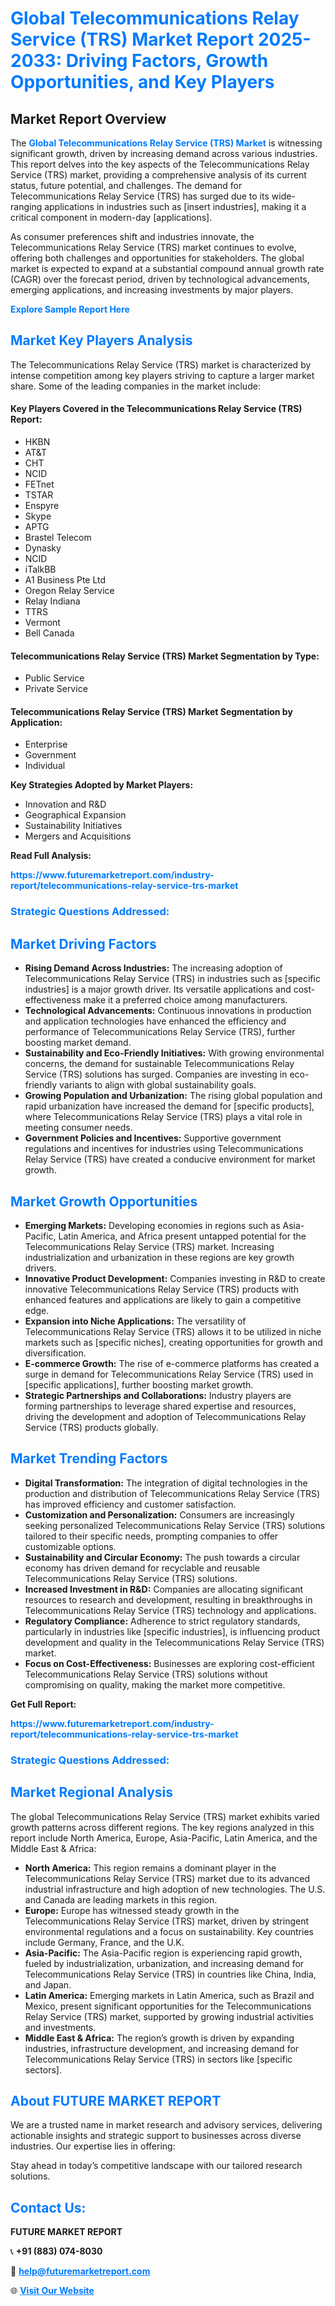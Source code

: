 <h1 style="color: #007BFF;">Global Telecommunications Relay Service (TRS) Market Report 2025-2033: Driving Factors, Growth Opportunities, and Key Players</h1>

<section id="overview">
<h2>Market Report Overview</h2>
<p>The <a href="https://www.futuremarketreport.com/industry-report/telecommunications-relay-service-trs-market" style="color: #007BFF; text-decoration: none;"><strong>Global Telecommunications Relay Service (TRS) Market</strong></a> is witnessing significant growth, driven by increasing demand across various industries. This report delves into the key aspects of the Telecommunications Relay Service (TRS) market, providing a comprehensive analysis of its current status, future potential, and challenges. The demand for Telecommunications Relay Service (TRS) has surged due to its wide-ranging applications in industries such as [insert industries], making it a critical component in modern-day [applications].</p>
<p>As consumer preferences shift and industries innovate, the Telecommunications Relay Service (TRS) market continues to evolve, offering both challenges and opportunities for stakeholders. The global market is expected to expand at a substantial compound annual growth rate (CAGR) over the forecast period, driven by technological advancements, emerging applications, and increasing investments by major players.</p>
</section>

<section id="overview">
<p><a href="https://www.futuremarketreport.com/request-sample/reportId=108261" style="color: #007BFF; text-decoration: none;"><strong>Explore Sample Report Here</strong></a></p>
</section>

<section id="key-players">
<h2 style="color: #007BFF;">Market Key Players Analysis</h2>
<p>The Telecommunications Relay Service (TRS) market is characterized by intense competition among key players striving to capture a larger market share. Some of the leading companies in the market include:</p>
<h4>Key Players Covered in the Telecommunications Relay Service (TRS) Report:</h4>
<ul><li>HKBN</li><li>AT&amp;T</li><li>CHT</li><li>NCID</li><li>FETnet</li><li>TSTAR</li><li>Enspyre</li><li>Skype</li><li>APTG</li><li>Brastel Telecom</li><li>Dynasky</li><li>NCID</li><li>iTalkBB</li><li>A1 Business Pte Ltd</li><li>Oregon Relay Service</li><li>Relay Indiana</li><li>TTRS</li><li>Vermont</li><li>Bell Canada</li></ul>
<h4>Telecommunications Relay Service (TRS) Market Segmentation by Type:</h4>
<ul><li>Public Service</li><li>Private Service</li></ul>

<h4>Telecommunications Relay Service (TRS) Market Segmentation by Application:</h4>
<ul><li>Enterprise</li><li>Government</li><li>Individual</li></ul>
<p><strong>Key Strategies Adopted by Market Players:</strong></p>
<ul>
<li>Innovation and R&D</li>
<li>Geographical Expansion</li>
<li>Sustainability Initiatives</li>
<li>Mergers and Acquisitions</li>
</ul>
</section>

<section>
<p><strong>Read Full Analysis: </strong></p><a href="https://www.futuremarketreport.com/industry-report/telecommunications-relay-service-trs-market" style="color: #007BFF; text-decoration: none;"><strong>https://www.futuremarketreport.com/industry-report/telecommunications-relay-service-trs-market</strong></a>
<h3 style="color: #007BFF;">Strategic Questions Addressed:</h3>
</section>

<section id="driving-factors">
<h2 style="color: #007BFF;">Market Driving Factors</h2>
<ul>
<li><strong>Rising Demand Across Industries:</strong> The increasing adoption of Telecommunications Relay Service (TRS) in industries such as [specific industries] is a major growth driver. Its versatile applications and cost-effectiveness make it a preferred choice among manufacturers.</li>
<li><strong>Technological Advancements:</strong> Continuous innovations in production and application technologies have enhanced the efficiency and performance of Telecommunications Relay Service (TRS), further boosting market demand.</li>
<li><strong>Sustainability and Eco-Friendly Initiatives:</strong> With growing environmental concerns, the demand for sustainable Telecommunications Relay Service (TRS) solutions has surged. Companies are investing in eco-friendly variants to align with global sustainability goals.</li>
<li><strong>Growing Population and Urbanization:</strong> The rising global population and rapid urbanization have increased the demand for [specific products], where Telecommunications Relay Service (TRS) plays a vital role in meeting consumer needs.</li>
<li><strong>Government Policies and Incentives:</strong> Supportive government regulations and incentives for industries using Telecommunications Relay Service (TRS) have created a conducive environment for market growth.</li>
</ul>
</section>

<section id="growth-opportunities">
<h2 style="color: #007BFF;">Market Growth Opportunities</h2>
<ul>
<li><strong>Emerging Markets:</strong> Developing economies in regions such as Asia-Pacific, Latin America, and Africa present untapped potential for the Telecommunications Relay Service (TRS) market. Increasing industrialization and urbanization in these regions are key growth drivers.</li>
<li><strong>Innovative Product Development:</strong> Companies investing in R&D to create innovative Telecommunications Relay Service (TRS) products with enhanced features and applications are likely to gain a competitive edge.</li>
<li><strong>Expansion into Niche Applications:</strong> The versatility of Telecommunications Relay Service (TRS) allows it to be utilized in niche markets such as [specific niches], creating opportunities for growth and diversification.</li>
<li><strong>E-commerce Growth:</strong> The rise of e-commerce platforms has created a surge in demand for Telecommunications Relay Service (TRS) used in [specific applications], further boosting market growth.</li>
<li><strong>Strategic Partnerships and Collaborations:</strong> Industry players are forming partnerships to leverage shared expertise and resources, driving the development and adoption of Telecommunications Relay Service (TRS) products globally.</li>
</ul>
</section>

<section id="trending-factors">
<h2 style="color: #007BFF;">Market Trending Factors</h2>
<ul>
<li><strong>Digital Transformation:</strong> The integration of digital technologies in the production and distribution of Telecommunications Relay Service (TRS) has improved efficiency and customer satisfaction.</li>
<li><strong>Customization and Personalization:</strong> Consumers are increasingly seeking personalized Telecommunications Relay Service (TRS) solutions tailored to their specific needs, prompting companies to offer customizable options.</li>
<li><strong>Sustainability and Circular Economy:</strong> The push towards a circular economy has driven demand for recyclable and reusable Telecommunications Relay Service (TRS) solutions.</li>
<li><strong>Increased Investment in R&D:</strong> Companies are allocating significant resources to research and development, resulting in breakthroughs in Telecommunications Relay Service (TRS) technology and applications.</li>
<li><strong>Regulatory Compliance:</strong> Adherence to strict regulatory standards, particularly in industries like [specific industries], is influencing product development and quality in the Telecommunications Relay Service (TRS) market.</li>
<li><strong>Focus on Cost-Effectiveness:</strong> Businesses are exploring cost-efficient Telecommunications Relay Service (TRS) solutions without compromising on quality, making the market more competitive.</li>
</ul>
</section>

<section>
<p><strong>Get Full Report: </strong></p><a href="https://www.futuremarketreport.com/industry-report/telecommunications-relay-service-trs-market" style="color: #007BFF; text-decoration: none;"><strong>https://www.futuremarketreport.com/industry-report/telecommunications-relay-service-trs-market</strong></a>
<h3 style="color: #007BFF;">Strategic Questions Addressed:</h3>
</section>


<section id="regional-analysis">
<h2 style="color: #007BFF;">Market Regional Analysis</h2>
<p>The global Telecommunications Relay Service (TRS) market exhibits varied growth patterns across different regions. The key regions analyzed in this report include North America, Europe, Asia-Pacific, Latin America, and the Middle East & Africa:</p>
<ul>
<li><strong>North America:</strong> This region remains a dominant player in the Telecommunications Relay Service (TRS) market due to its advanced industrial infrastructure and high adoption of new technologies. The U.S. and Canada are leading markets in this region.</li>
<li><strong>Europe:</strong> Europe has witnessed steady growth in the Telecommunications Relay Service (TRS) market, driven by stringent environmental regulations and a focus on sustainability. Key countries include Germany, France, and the U.K.</li>
<li><strong>Asia-Pacific:</strong> The Asia-Pacific region is experiencing rapid growth, fueled by industrialization, urbanization, and increasing demand for Telecommunications Relay Service (TRS) in countries like China, India, and Japan.</li>
<li><strong>Latin America:</strong> Emerging markets in Latin America, such as Brazil and Mexico, present significant opportunities for the Telecommunications Relay Service (TRS) market, supported by growing industrial activities and investments.</li>
<li><strong>Middle East & Africa:</strong> The region’s growth is driven by expanding industries, infrastructure development, and increasing demand for Telecommunications Relay Service (TRS) in sectors like [specific sectors].</li>
</ul>
</section>

<footer>
<h2 style="color: #007BFF;">About FUTURE MARKET REPORT</h2>
<p>We are a trusted name in market research and advisory services, delivering actionable insights and strategic support to businesses across diverse industries. Our expertise lies in offering:</p>

<p>Stay ahead in today’s competitive landscape with our tailored research solutions.</p>

<h2 style="color: #007BFF;">Contact Us:</h2>
<p><strong>FUTURE MARKET REPORT</strong></p>
<p>📞 <strong>+91 (883) 074-8030</strong></p>
<p>📧 <strong><a href="mailto:help@futuremarketreport.com" style="color: #007BFF;">help@futuremarketreport.com</a></strong></p>
<p>🌐 <strong><a href="https://www.futuremarketreport.com/" style="color: #007BFF;">Visit Our Website</a></strong></p>
</footer>
